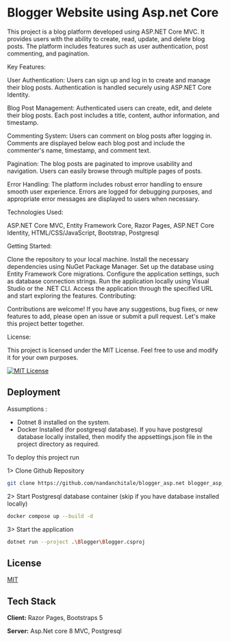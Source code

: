 
# Blogger Website using Asp.net Core

This project is a blog platform developed using ASP.NET Core MVC. It provides users with the ability to create, read, update, and delete blog posts. The platform includes features such as user authentication, post commenting, and pagination.

Key Features:

User Authentication: Users can sign up and log in to create and manage their blog posts. Authentication is handled securely using ASP.NET Core Identity.

Blog Post Management: Authenticated users can create, edit, and delete their blog posts. Each post includes a title, content, author information, and timestamp.

Commenting System: Users can comment on blog posts after logging in. Comments are displayed below each blog post and include the commenter's name, timestamp, and comment text.

Pagination: The blog posts are paginated to improve usability and navigation. Users can easily browse through multiple pages of posts.

Error Handling: The platform includes robust error handling to ensure smooth user experience. Errors are logged for debugging purposes, and appropriate error messages are displayed to users when necessary.

Technologies Used:

ASP.NET Core MVC,
Entity Framework Core,
Razor Pages,
ASP.NET Core Identity,
HTML/CSS/JavaScript,
Bootstrap,
Postgresql

Getting Started:

Clone the repository to your local machine.
Install the necessary dependencies using NuGet Package Manager.
Set up the database using Entity Framework Core migrations.
Configure the application settings, such as database connection strings.
Run the application locally using Visual Studio or the .NET CLI.
Access the application through the specified URL and start exploring the features.
Contributing:

Contributions are welcome! If you have any suggestions, bug fixes, or new features to add, please open an issue or submit a pull request. Let's make this project better together.

License:

This project is licensed under the MIT License. Feel free to use and modify it for your own purposes.

[![MIT License](https://img.shields.io/badge/License-MIT-green.svg)](https://choosealicense.com/licenses/mit/)

## Deployment

Assumptions : 
 - Dotnet 8 installed on the system.
 - Docker Installed (for postgresql database). If you have postgresql database locally installed, then modify the appsettings.json file in the project directory as required.

To deploy this project run

1> Clone Github Repository
```bash 
git clone https://github.com/nandanchitale/blogger_asp.net blogger_asp_net && cd blogger_asp_net
```

2> Start Postgresql database container (skip if you have database installed locally)
```bash
docker compose up --build -d
```

3> Start the application
```bash
dotnet run --project .\Blogger\Blogger.csproj
```


## License

[MIT](https://choosealicense.com/licenses/mit/)


## Tech Stack

**Client:** Razor Pages, Bootstraps 5

**Server:** Asp.Net core 8 MVC, Postgresql

